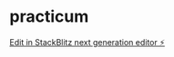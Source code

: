 # practicum

[Edit in StackBlitz next generation editor ⚡️](https://stackblitz.com/~/github.com/LandonHancock10/practicum)